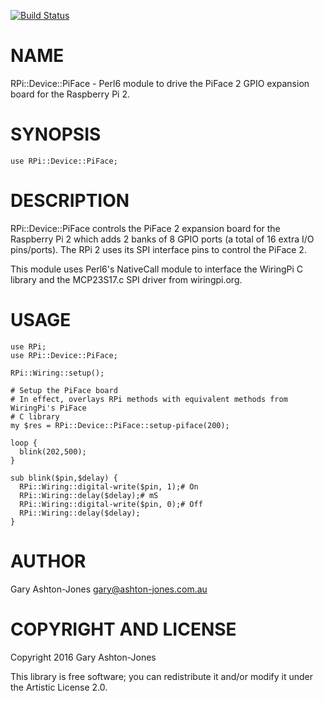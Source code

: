 [![Build Status](https://travis-ci.org/garyaj/perl6-raspberry-pi-device-piface.svg?branch=master)](https://travis-ci.org/garyaj/perl6-raspberry-pi-device-piface)

NAME
====

RPi::Device::PiFace - Perl6 module to drive the PiFace 2 GPIO expansion board for the Raspberry Pi 2.

SYNOPSIS
========

    use RPi::Device::PiFace;

DESCRIPTION
===========

RPi::Device::PiFace controls the PiFace 2 expansion board for the Raspberry Pi 2 which adds 2 banks of 8 GPIO ports (a total of 16 extra I/O pins/ports). The RPi 2 uses its SPI interface pins to control the PiFace 2.

This module uses Perl6's NativeCall module to interface the WiringPi C library and the MCP23S17.c SPI driver from wiringpi.org.

USAGE
=====

    use RPi;
    use RPi::Device::PiFace;

    RPi::Wiring::setup();

    # Setup the PiFace board
    # In effect, overlays RPi methods with equivalent methods from WiringPi's PiFace
    # C library
    my $res = RPi::Device::PiFace::setup-piface(200);

    loop {
      blink(202,500);
    }

    sub blink($pin,$delay) {
      RPi::Wiring::digital-write($pin, 1);# On
      RPi::Wiring::delay($delay);# mS
      RPi::Wiring::digital-write($pin, 0);# Off
      RPi::Wiring::delay($delay);
    }

AUTHOR
======

Gary Ashton-Jones <gary@ashton-jones.com.au>

COPYRIGHT AND LICENSE
=====================

Copyright 2016 Gary Ashton-Jones

This library is free software; you can redistribute it and/or modify it under the Artistic License 2.0.
